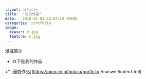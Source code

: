 ```yaml
---
layout: article
title:  "网页作品"
date:   2018-01-01 22:07:50 +0800
categories: portfolio 
image:
  teaser: m.jpg
  feature: n.jpg
---
```


漫威简介
 + 以下是我的作品

 +* [漫威作品](https://qiurulin.github.io/portfolio /manwei/index.html)